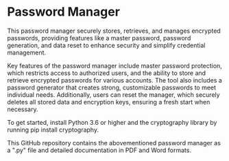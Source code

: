 # Password Manager
This password manager securely stores, retrieves, and manages encrypted passwords, providing features like a master password, password generation, and data reset to enhance security and simplify credential management.

Key features of the password manager include master password protection, which restricts access to authorized users, and the ability to store and retrieve encrypted passwords for various accounts. The tool also includes a password generator that creates strong, customizable passwords to meet individual needs. Additionally, users can reset the manager, which securely deletes all stored data and encryption keys, ensuring a fresh start when necessary.

To get started, install Python 3.6 or higher and the cryptography library by running pip install cryptography. 

This GitHub repository contains the abovementioned password manager as a ".py" file and detailed documentation in PDF and Word formats.
